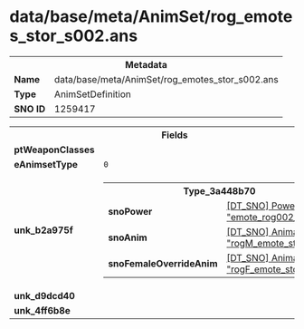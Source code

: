 <h1>data/base/meta/AnimSet/rog_emotes_stor_s002.ans</h1><table><tr><th colspan="100%">Metadata</th></tr><tr><td><b>Name</b></td><td>data/base/meta/AnimSet/rog_emotes_stor_s002.ans</td></tr><tr><td><b>Type</b></td><td>AnimSetDefinition</td></tr><tr><td><b>SNO ID</b></td><td>1259417</td></tr></table>

<table><tr><th colspan="100%">Fields</th></tr><tr><td><b>ptWeaponClasses</b></td><td></td></tr><tr><td><b>eAnimsetType</b></td><td><code>0</code></td></tr><tr><td><b>unk_b2a975f</b></td><td><table><tr><th colspan="100%">Type_3a448b70</th></tr><tr><td><b>snoPower</b></td><td><a href="..\Power\emote_rog002_stor.pow.md">[DT_SNO] Power: "emote_rog002_stor"</a></td></tr><tr><td><b>snoAnim</b></td><td><a href="..\Anim\rogM_emote_stor_002.ani.md">[DT_SNO] Animation: "rogM_emote_stor_002"</a></td></tr><tr><td><b>snoFemaleOverrideAnim</b></td><td><a href="..\Anim\rogF_emote_stor_002.ani.md">[DT_SNO] Animation: "rogF_emote_stor_002"</a></td></tr></table>


</td></tr><tr><td><b>unk_d9dcd40</b></td><td></td></tr><tr><td><b>unk_4ff6b8e</b></td><td></td></tr></table>

